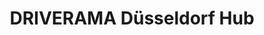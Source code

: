 ---
title: "DRIVERAMA Düsseldorf Hub"
url: /duesseldorf/driverama-duesseldorf-hub/
shop: Autohaus
---
